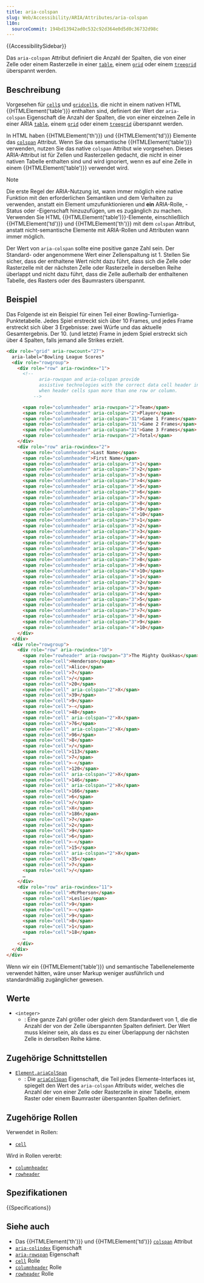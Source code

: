 ```yaml
---
title: aria-colspan
slug: Web/Accessibility/ARIA/Attributes/aria-colspan
l10n:
  sourceCommit: 194bd13942ad0c532c92d364e0d5d0c36732d98c
---
```


{{AccessibilitySidebar}}

Das `aria-colspan` Attribut definiert die Anzahl der Spalten, die von einer Zelle oder einem Rasterzelle in einer [`table`](/de/docs/Web/Accessibility/ARIA/Roles/table_role), einem [`grid`](/de/docs/Web/Accessibility/ARIA/Roles/grid_role) oder einem [`treegrid`](/de/docs/Web/Accessibility/ARIA/Roles/treegrid_role) überspannt werden.

## Beschreibung

Vorgesehen für [`cell`s](/de/docs/Web/Accessibility/ARIA/Roles/cell_role) und [`gridcell`s](/de/docs/Web/Accessibility/ARIA/Roles/gridcell_role), die nicht in einem nativen HTML {{HTMLElement('table')}} enthalten sind, definiert der Wert der `aria-colspan` Eigenschaft die Anzahl der Spalten, die von einer einzelnen Zelle in einer ARIA [`table`](/de/docs/Web/Accessibility/ARIA/Roles/table_role), einem [`grid`](/de/docs/Web/Accessibility/ARIA/Roles/grid_role) oder einem [`treegrid`](/de/docs/Web/Accessibility/ARIA/Roles/treegrid_role) überspannt werden.

In HTML haben {{HTMLElement('th')}} und {{HTMLElement('td')}} Elemente das [`colspan`](/de/docs/Web/HTML/Element/td#attributes) Attribut. Wenn Sie das semantische {{HTMLElement('table')}} verwenden, nutzen Sie das native `colspan` Attribut wie vorgesehen. Dieses ARIA-Attribut ist für Zellen und Rasterzellen gedacht, die nicht in einer nativen Tabelle enthalten sind und wird ignoriert, wenn es auf eine Zelle in einem {{HTMLElement('table')}} verwendet wird.

> [!NOTE]
> Die erste Regel der ARIA-Nutzung ist, wann immer möglich eine native Funktion mit den erforderlichen Semantiken und dem Verhalten zu verwenden, anstatt ein Element umzufunktionieren und **ein** ARIA-Rolle, -Status oder -Eigenschaft hinzuzufügen, um es zugänglich zu machen. Verwenden Sie HTML {{HTMLElement('table')}}-Elemente, einschließlich {{HTMLElement('td')}} und {{HTMLElement('th')}} mit dem `colspan` Attribut, anstatt nicht-semantische Elemente mit ARIA-Rollen und Attributen wann immer möglich.

Der Wert von `aria-colspan` sollte eine positive ganze Zahl sein. Der Standard- oder angenommene Wert einer Zellenspaltung ist 1. Stellen Sie sicher, dass der enthaltene Wert nicht dazu führt, dass sich die Zelle oder Rasterzelle mit der nächsten Zelle oder Rasterzelle in derselben Reihe überlappt und nicht dazu führt, dass die Zelle außerhalb der enthaltenen Tabelle, des Rasters oder des Baumrasters überspannt.

## Beispiel

Das Folgende ist ein Beispiel für einen Teil einer Bowling-Turnierliga-Punktetabelle. Jedes Spiel erstreckt sich über 10 Frames, und jedes Frame erstreckt sich über 3 Ergebnisse: zwei Würfe und das aktuelle Gesamtergebnis. Der 10. (und letzte) Frame in jedem Spiel erstreckt sich über 4 Spalten, falls jemand alle Strikes erzielt.

```html
<div role="grid" aria-rowcount="27">
  aria-label="Bowling League Scores"
  <div role="rowgroup">
    <div role="row" aria-rowindex="1">
      <!--
            aria-rowspan and aria-colspan provide
            assistive technologies with the correct data cell header information
            when header cells span more than one row or column.
          -->

      <span role="columnheader" aria-rowspan="2">Team</span>
      <span role="columnheader" aria-colspan="2">Player</span>
      <span role="columnheader" aria-colspan="31">Game 1 Frames</span>
      <span role="columnheader" aria-colspan="31">Game 2 Frames</span>
      <span role="columnheader" aria-colspan="31">Game 3 Frames</span>
      <span role="columnheader" aria-rowspan="2">Total</span>
    </div>
    <div role="row" aria-rowindex="2">
      <span role="columnheader">Last Name</span>
      <span role="columnheader">First Name</span>
      <span role="columnheader" aria-colspan="3">1</span>
      <span role="columnheader" aria-colspan="3">2</span>
      <span role="columnheader" aria-colspan="3">3</span>
      <span role="columnheader" aria-colspan="3">4</span>
      <span role="columnheader" aria-colspan="3">5</span>
      <span role="columnheader" aria-colspan="3">6</span>
      <span role="columnheader" aria-colspan="3">7</span>
      <span role="columnheader" aria-colspan="3">8</span>
      <span role="columnheader" aria-colspan="3">9</span>
      <span role="columnheader" aria-colspan="4">10</span>
      <span role="columnheader" aria-colspan="3">1</span>
      <span role="columnheader" aria-colspan="3">2</span>
      <span role="columnheader" aria-colspan="3">3</span>
      <span role="columnheader" aria-colspan="3">4</span>
      <span role="columnheader" aria-colspan="3">5</span>
      <span role="columnheader" aria-colspan="3">6</span>
      <span role="columnheader" aria-colspan="3">7</span>
      <span role="columnheader" aria-colspan="3">8</span>
      <span role="columnheader" aria-colspan="3">9</span>
      <span role="columnheader" aria-colspan="4">10</span>
      <span role="columnheader" aria-colspan="3">1</span>
      <span role="columnheader" aria-colspan="3">2</span>
      <span role="columnheader" aria-colspan="3">3</span>
      <span role="columnheader" aria-colspan="3">4</span>
      <span role="columnheader" aria-colspan="3">5</span>
      <span role="columnheader" aria-colspan="3">6</span>
      <span role="columnheader" aria-colspan="3">7</span>
      <span role="columnheader" aria-colspan="3">8</span>
      <span role="columnheader" aria-colspan="3">9</span>
      <span role="columnheader" aria-colspan="4">10</span>
    </div>
  </div>
  <div role="rowgroup">
    <div role="row" aria-rowindex="10">
      <span role="rowheader" aria-rowspan="3">The Mighty Quokkas</span>
      <span role="cell">Henderson</span>
      <span role="cell">Alice</span>
      <span role="cell">7</span>
      <span role="cell">/</span>
      <span role="cell">20</span>
      <span role="cell" aria-colspan="2">X</span>
      <span role="cell">39</span>
      <span role="cell">9</span>
      <span role="cell">-</span>
      <span role="cell">48</span>
      <span role="cell" aria-colspan="2">X</span>
      <span role="cell">76</span>
      <span role="cell" aria-colspan="2">X</span>
      <span role="cell">96</span>
      <span role="cell">8</span>
      <span role="cell">/</span>
      <span role="cell">113</span>
      <span role="cell">7</span>
      <span role="cell">-</span>
      <span role="cell">120</span>
      <span role="cell" aria-colspan="2">X</span>
      <span role="cell">146</span>
      <span role="cell" aria-colspan="2">X</span>
      <span role="cell">166</span>
      <span role="cell">6</span>
      <span role="cell">/</span>
      <span role="cell">X</span>
      <span role="cell">186</span>
      <span role="cell">7</span>
      <span role="cell">2</span>
      <span role="cell">9</span>
      <span role="cell">6</span>
      <span role="cell">-</span>
      <span role="cell">15</span>
      <span role="cell" aria-colspan="2">X</span>
      <span role="cell">35</span>
      <span role="cell">7</span>
      <span role="cell">/</span>
      …
    </div>
    <div role="row" aria-rowindex="11">
      <span role="cell">McPherson</span>
      <span role="cell">Leslie</span>
      <span role="cell">9</span>
      <span role="cell">-</span>
      <span role="cell">9</span>
      <span role="cell">8</span>
      <span role="cell">1</span>
      <span role="cell">18</span>
      …
    </div>
  </div>
</div>
```

Wenn wir ein {{HTMLElement('table')}} und semantische Tabellenelemente verwendet hätten, wäre unser Markup weniger ausführlich und standardmäßig zugänglicher gewesen.

## Werte

- `<integer>`
  - : Eine ganze Zahl größer oder gleich dem Standardwert von 1, die die Anzahl der von der Zelle überspannten Spalten definiert. Der Wert muss kleiner sein, als dass es zu einer Überlappung der nächsten Zelle in derselben Reihe käme.

## Zugehörige Schnittstellen

- [`Element.ariaColSpan`](/de/docs/Web/API/Element/ariaColSpan)
  - : Die [`ariaColSpan`](/de/docs/Web/API/Element/ariaColSpan) Eigenschaft, die Teil jedes Elemente-Interfaces ist, spiegelt den Wert des `aria-colspan` Attributs wider, welches die Anzahl der von einer Zelle oder Rasterzelle in einer Tabelle, einem Raster oder einem Baumraster überspannten Spalten definiert.

## Zugehörige Rollen

Verwendet in Rollen:

- [`cell`](/de/docs/Web/Accessibility/ARIA/Roles/cell_role)

Wird in Rollen vererbt:

- [`columnheader`](/de/docs/Web/Accessibility/ARIA/Roles/columnheader_role)
- [`rowheader`](/de/docs/Web/Accessibility/ARIA/Roles/columnheader_role)

## Spezifikationen

{{Specifications}}

## Siehe auch

- Das {{HTMLElement('th')}} und {{HTMLElement('td')}} [`colspan`](/de/docs/Web/HTML/Element/td#attributes) Attribut
- [`aria-colindex`](/de/docs/Web/Accessibility/ARIA/Attributes/aria-colindex) Eigenschaft
- [`aria-rowspan`](/de/docs/Web/Accessibility/ARIA/Attributes/aria-rowspan) Eigenschaft
- [`cell`](/de/docs/Web/Accessibility/ARIA/Roles/cell_role) Rolle
- [`columnheader`](/de/docs/Web/Accessibility/ARIA/Roles/columnheader_role) Rolle
- [`rowheader`](/de/docs/Web/Accessibility/ARIA/Roles/columnheader_role) Rolle
